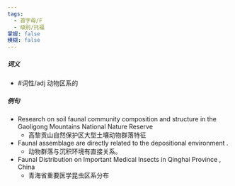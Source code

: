 ```yaml
---
tags:
  - 首字母/F
  - 级别/托福
掌握: false
模糊: false
---
```

##### 词义
- #词性/adj  动物区系的
##### 例句
- Research on soil faunal community composition and structure in the Gaoligong Mountains National Nature Reserve
	- 高黎贡山自然保护区大型土壤动物群落特征
- Faunal assemblage are directly related to the depositional environment .
	- 动物群落与沉积环境有直接关系。
- Faunal Distribution on Important Medical Insects in Qinghai Province , China
	- 青海省重要医学昆虫区系分布
